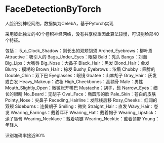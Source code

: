 # FaceDetectionByTorch

人脸识别神经网络，数据集为CelebA，基于Pytorch实现

采用彼此独立的40个卷积神经网络，没有共享权重因此算法较慢，可识别脸部40个特征。

包括：
5_o_Clock_Shadow：刚长出的双颊胡须
Arched_Eyebrows：柳叶眉
Attractive：吸引人的
Bags_Under_Eyes：眼袋
Bald：秃头
Bangs：刘海
Big_Lips：大嘴唇
Big_Nose：大鼻子
Black_Hair：黑发
Blond_Hair：金发
Blurry：模糊的
Brown_Hair：棕发
Bushy_Eyebrows：浓眉
Chubby：圆胖的
Double_Chin：双下巴
Eyeglasses：眼镜
Goatee：山羊胡子
Gray_Hair：灰发或白发
Heavy_Makeup：浓妆
High_Cheekbones：高颧骨
Male：男性
Mouth_Slightly_Open：微微张开嘴巴
Mustache：胡子，髭
Narrow_Eyes：细长的眼睛
No_Beard：无胡子
Oval_Face：椭圆形的脸
Pale_Skin：苍白的皮肤
Pointy_Nose：尖鼻子
Receding_Hairline：发际线后移
Rosy_Cheeks：红润的双颊
Sideburns：连鬓胡子
Smiling：微笑
Straight_Hair：直发
Wavy_Hair：卷发
Wearing_Earrings：戴着耳环
Wearing_Hat：戴着帽子
Wearing_Lipstick：涂了唇膏
Wearing_Necklace：戴着项链
Wearing_Necktie：戴着领带
Young：年轻人

识别准确率接近90%
